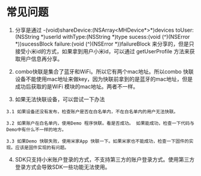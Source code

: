 # 常见问题
1. 分享是通过 -(void)shareDevice:(NSArray<MHDevice*>*)devices toUser:(NSString *)userId withType:(NSString *)type sucess:(void (^)(NSError *))sucessBlock failure:(void (^)(NSError *))failureBlock 来分享的，但是只接受小米id的方式，如果拿到用户小米id，可以通过 getUserProfile 方法来获取用户信息再分享。

2. combo快联是集合了蓝牙和WiFi。所以它有两个mac地址。所以combo 快联设备不能使用mac地址来做key，因为快联前拿到的是蓝牙的mac地址，但是成功后获取的是WiFi 模块的mac地址。两者不一样。

3. 如果无法快联设备，可以尝试一下办法
```
3.1 如果设备还没有发布，检查账户是否在白名单内，不在白名单内的用户无法快联。

3.2 如果账户在白名单内，使用Demo 程序快联。看是否成功。 如果能成功，检查一下代码与Demo中有什么不一样的地方。

3.3 如果Demo 快联失败，使用米家App 快联一下。如果米家也不能成功，检查一下固件的实现。应该是固件实现的有问题。
```


4. SDK只支持小米账户登录的方式，不支持第三方的账户登录方式。使用第三方登录方式会导致SDK一些功能无法使用。
